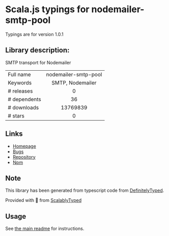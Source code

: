 
# Scala.js typings for nodemailer-smtp-pool

Typings are for version 1.0.1

## Library description:
SMTP transport for Nodemailer

|                    |                 |
| ------------------ | :-------------: |
| Full name          | nodemailer-smtp-pool |
| Keywords           | SMTP, Nodemailer |
| # releases         | 0 |
| # dependents       | 36 |
| # downloads        | 13769839 |
| # stars            | 0 |

## Links
- [Homepage](http://github.com/andris9/nodemailer-smtp-pool)
- [Bugs](https://github.com/andris9/nodemailer-smtp-pool/issues)
- [Repository](https://github.com/andris9/nodemailer-smtp-pool)
- [Npm](https://www.npmjs.com/package/nodemailer-smtp-pool)
    


## Note
This library has been generated from typescript code from [DefinitelyTyped](https://definitelytyped.org).

Provided with :purple_heart: from [ScalablyTyped](https://github.com/oyvindberg/ScalablyTyped)

## Usage
See [the main readme](../../readme.md) for instructions.


